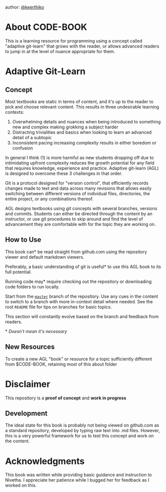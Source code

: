author: [@keerthiko](https://twitter.com/keerthiko)

# About CODE-BOOK

This is a learning resource for programming using a concept called "adaptive git-learn" that grows with the reader, or allows advanced readers to jump in at the level of nuance appropriate for them.

# Adaptive Git-Learn
## Concept
Most textbooks are static in terms of content, and it's up to the reader to pick and choose relevant content. This results in three undesirable learning contexts:
1. Overwhelming details and nuances when being introduced to something new and complex making grokking a subject harder
2. Distracting trivialities and basics when looking to learn an advanced detail of a subtopic
3. Inconsistent pacing increasing complexity results in either boredom or confusion

In general I think (1) is more harmful as new students dropping off due to intimidating upfront complexity reduces the growth potential for any field that requires knowledge, experience and practice. Adaptive git-learn (AGL) is designed to overcome these 3 challenges in that order.

Git is a protocol designed for "version control", that efficiently records changes made to text and data across many revisions that allows easily switching between different versions of individual files, directories, the entire project, or any combinations thereof.

AGL designs textbooks using git concepts with several branches, versions and commits. Students can either be directed through the content by an instructor, or use git procedures to skip around and find the level of advancement they are comfortable with for the topic they are working on.

## How to Use
This book can* be read straight from github.com using the repository viewer and default markdown viewers.

Preferably, a basic understanding of git is useful* to use this AGL book to its full potential.

Running code may* require checking out the repository or downloading code folders to run locally.

Start from the [`master`](https://github.com/keerthik/code-book/) branch of the repository. Use any cues in the content to switch to a branch with more in-context detail where needed. See the root `README` file for tips on branches for basic topics.

This section will constantly evolve based on the branch and feedback from readers.

\* *Doesn't mean it's necessary*

## New Resources
To create a new AGL "book" or resource for a topic sufficiently different from $CODE-BOOK, retaining most of this about folder

# Disclaimer
This repository is a **proof of concept** and **work in progress**

## Development
The ideal state for this book is probably not being viewed on github.com as a standard repository, developed by typing raw text into .md files. However, this is a very powerful framework for us to test this concept and work on the content.

# Acknowledgments
This book was written while providing basic guidance and instruction to Nivetha. I appreciate her patience while I bugged her for feedback as I worked on this.